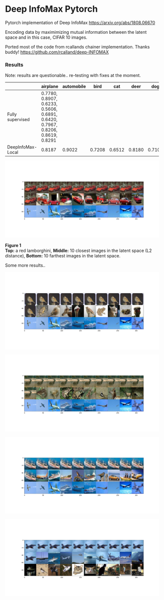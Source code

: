 # Deep InfoMax Pytorch

Pytorch implementation of Deep InfoMax
https://arxiv.org/abs/1808.06670

Encoding data by maximimizing mutual information between the latent space and in this case, CIFAR 10 images.

Ported most of the code from rcallands chainer implementation.  Thanks buddy!  https://github.com/rcalland/deep-INFOMAX

### Results

Note: results are questionable.. re-testing with fixes at the moment.

|              |airplane |automobile | bird | cat |    deer|   dog |    frog|   horse|  ship|   truck|
|-----------------|-------|--------|-------|-------|-------|-------|-------|-------|-------|------|
|Fully supervised |0.7780, 0.8907, 0.6233, 0.5606, 0.6891, 0.6420, 0.7967, 0.8206, 0.8619, 0.8291
|DeepInfoMax-Local|0.8187| 0.9022| 0.7208| 0.6512| 0.8180| 0.7108| 0.8337| 0.7899| 0.8747| 0.9029|
                   

![alt_text](images/Figure_1.png "Figure 1")

**Figure 1**  
**Top:** a red lamborghini, **Middle:** 10 closest images in the latent space (L2 distance), **Bottom:** 10 farthest images in the latent space.

Some more results..

![alt_text](images/Figure_2.png "Result")

![alt_text](images/Figure_3.png "Result")

![alt_text](images/Figure_4.png "Result")

![alt_text](images/Figure_5.png "Result")



